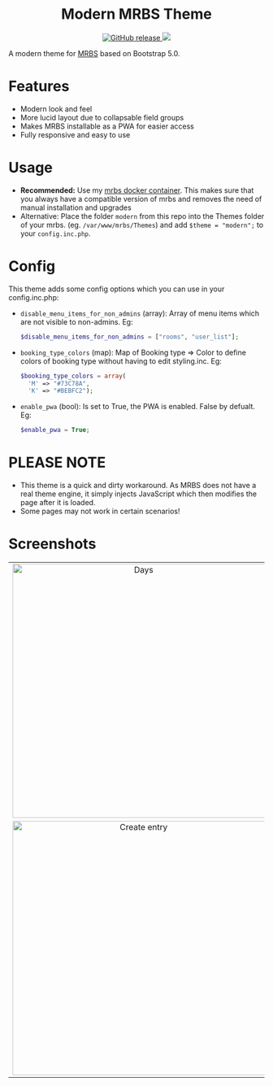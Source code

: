 <h1 align="center">
    Modern MRBS Theme
</h1>

<p align="center">
    <a href="https://github.com/dorianim/modern-mrbs-theme/releases/latest">
        <img src="https://img.shields.io/github/v/release/dorianim/modern-mrbs-theme?logo=github&logoColor=white" alt="GitHub release"/>
    </a>
    <a href="https://www.gnu.org/licenses/agpl-3.0">
        <img src="https://img.shields.io/badge/License-AGPL%20v3-blue.svg" />
    </a>
</p>

A modern theme for [MRBS](https://mrbs.sourceforge.io/) based on Bootstrap 5.0.

# Features
- Modern look and feel
- More lucid layout due to collapsable field groups
- Makes MRBS installable as a PWA for easier access
- Fully responsive and easy to use

# Usage
- **Recommended:** Use my [mrbs docker container](https://github.com/dorianim/mrbs-docker). This makes sure that you always have a compatible version of mrbs and removes the need of manual installation and upgrades
- Alternative: Place the folder `modern` from this repo into the Themes folder of your mrbs. (eg. `/var/www/mrbs/Themes`) and add `$theme = "modern";` to your `config.inc.php`.

# Config
This theme adds some config options which you can use in your config.inc.php:
- `disable_menu_items_for_non_admins` (array): Array of menu items which are not visible to non-admins. Eg: 
  ```php
  $disable_menu_items_for_non_admins = ["rooms", "user_list"];
  ```
- `booking_type_colors` (map): Map of Booking type => Color to define colors of booking type without having to edit styling.inc. Eg: 
  ```php
  $booking_type_colors = array(
    'M' => "#73C78A",
    'K' => "#BEBFC2");
  ```
- `enable_pwa` (bool): Is set to True, the PWA is enabled. False by defualt. Eg:
  ```php
  $enable_pwa = True;
  ```

# PLEASE NOTE
* This theme is a quick and dirty workaround. As MRBS does not have a real theme engine, it simply injects JavaScript which then modifies the page after it is loaded.
* Some pages may not work in certain scenarios!

# Screenshots
<table align="center">
    <tr>
        <td align="center">
            <a href="https://raw.githubusercontent.com/dorianim/modern-mrbs-theme/main/.github/media/dayView.png">
                <img src="https://raw.githubusercontent.com/dorianim/modern-mrbs-theme/main/.github/media/dayView.png" alt="Days" width="500px" />
            </a>
        </td>
        <td align="center">
            <a href="https://raw.githubusercontent.com/dorianim/modern-mrbs-theme/main/.github/media/login.png">
                <img src="https://raw.githubusercontent.com/dorianim/modern-mrbs-theme/main/.github/media/login.png" alt="Login" width="500px" />
            </a>
        </td>
    </tr>
    <tr>
        <td align="center">
            <a href="https://raw.githubusercontent.com/dorianim/modern-mrbs-theme/main/.github/media/createEntry.png">
                <img src="https://raw.githubusercontent.com/dorianim/modern-mrbs-theme/main/.github/media/createEntry.png" alt="Create entry" width="500px" />
            </a>
        </td>
        <td align="center">
            <a href="https://raw.githubusercontent.com/dorianim/modern-mrbs-theme/main/.github/media/entryDetails.png">
                <img src="https://raw.githubusercontent.com/dorianim/modern-mrbs-theme/main/.github/media/entryDetails.png" alt="Entry Details" width="500px" />
            </a>
        </td>
    </tr>
</table>
